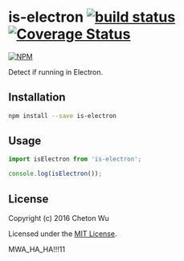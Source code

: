 # is-electron [![build status](https://travis-ci.org/cheton/is-electron.svg?branch=master)](https://travis-ci.org/cheton/is-electron) [![Coverage Status](https://coveralls.io/repos/github/cheton/is-electron/badge.svg?branch=master)](https://coveralls.io/github/cheton/is-electron?branch=master)

[![NPM](https://nodei.co/npm/is-electron.png?downloads=true&stars=true)](https://www.npmjs.com/package/is-electron)

Detect if running in Electron.

## Installation

```bash
npm install --save is-electron
```

## Usage

```js
import isElectron from 'is-electron';

console.log(isElectron());
```

## License

Copyright (c) 2016 Cheton Wu

Licensed under the [MIT License](LICENSE).

MWA_HA_HA!!!11
